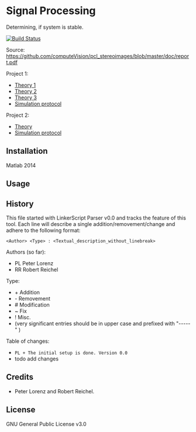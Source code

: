 # Signal Processing
Determining, if system is stable.

[![Build Status](https://travis-ci.org/tompollard/phd_thesis_markdown.svg?branch=master)](https://travis-ci.org/tompollard/phd_thesis_markdown)  

Source: https://github.com/computeVision/pcl_stereoimages/blob/master/doc/report.pdf

Project 1:
   * [Theory 1](https://github.com/jS5t3r/signalprocessing/blob/master/proj1/doc/ass3_1.pdf)
   * [Theory 2](https://github.com/jS5t3r/signalprocessing/blob/master/proj1/doc/ass3_2.pdf)
   * [Theory 3](https://github.com/jS5t3r/signalprocessing/blob/master/proj1/doc/ass3_3.pdf)
   * [Simulation protocol](https://github.com/jS5t3r/signalprocessing/blob/master/proj1/src/Simulationsprotokoll.pdf)
   
Project 2: 
   * [Theory](https://github.com/jS5t3r/signalprocessing/blob/master/proj2/doc/ass4_1.pdf)
   * [Simulation protocol](https://github.com/jS5t3r/signalprocessing/blob/master/proj2/doc/ass4_3.pdf)

## Installation

Matlab 2014

## Usage


## History

This file started with LinkerScript Parser v0.0 and tracks the feature of this tool.
Each line will describe a single addition/removement/change and adhere to the following format:

`<Author> <Type> : <Textual_description_without_linebreak>`

Authors (so far):

  * PL   Peter Lorenz
  * RR   Robert Reichel

Type:

  * \+ Addition
  * \- Removement
  * \# Modification
  * \~ Fix
  * \! Misc.
  * (very significant entries should be in upper case and prefixed with "-----" )

Table of changes:

  * `PL + The initial setup is done. Version 0.0`
  * todo add changes

## Credits

  * Peter Lorenz and Robert Reichel.

## License

GNU General Public License v3.0
